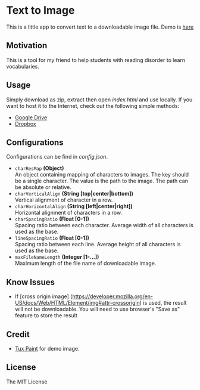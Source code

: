 Text to Image
==============================
This is a little app to convert text to a downloadable image file. Demo is 
[here](http://cdn.rawgit.com/lacek/text2image/master/index.html)

Motivation
------------------------------
This is a tool for my friend to help students with reading disorder to learn
vocabularies.


Usage
------------------------------
Simply download as zip, extract then open *index.html* and use locally.
If you want to host it to the Internet, check out the following simple methods:

- [Google Drive](https://support.google.com/drive/answer/2881970)
- [Dropbox](http://www.dropboxwiki.com/tips-and-tricks/host-websites-with-dropbox)


Configurations
------------------------------
Configurations can be find in *config.json*.

- `charResMap` **(Object)**  
An object containing mapping of characters to images.
The key should be a single character. The value is the path to the image. The 
path can be absolute or relative.
- `charVerticalAlign` **(String [top|center|bottom])**  
Vertical alignment of character in a row.
- `charHorizontalAlign` **(String [left|center|right])**  
Horizontal alignment of characters in a row.
- `charSpacingRatio` **(Float [0-1])**  
Spacing ratio between each character. Average width of all characters is used 
as the base.
- `lineSpacingRatio` **(Float [0-1])**  
Spacing ratio between each line. Average height of all characters is used as 
the base.
- `maxFileNameLength` **(Integer [1-...])**  
Maximum length of the file name of downloadable image.


Know Issues
------------------------------
- If [cross origin image]
(https://developer.mozilla.org/en-US/docs/Web/HTML/Element/img#attr-crossorigin)
is used, the result will not be downloadable. You will need to use browser's 
"Save as" feature to store the result


Credit
------------------------------
- [Tux Paint](http://http://www.tuxpaint.org) for demo image.


License
------------------------------
The MIT License